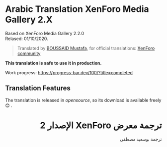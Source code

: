 # Arabic Translation XenForo Media Gallery 2.X

Based on XenForo Media Gallery 2.2.0<br />
Relased: 01/10/2020.

>Translated by [BOUSSAID Mustafa](https://github.com/boussaid), for official translations: [XenForo community](https://xenforo.com/community/resources/arabic-language-for-xenforo-media-gallery.6162/)

**This translation is safe to use it in production.**

Work progress: https://progress-bar.dev/100/?title=completed

## Translation Features
The translation is released in *opensource*, so its download is available freely :blush: .

# <div dir="rtl">ترجمة معرض XenForo الإصدار 2</div>

<div dir="rtl">ترجمة بوسعيد مصطفى</div>